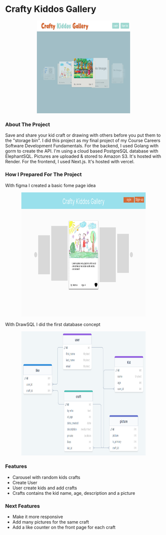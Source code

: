 # Crafty Kiddos Gallery

<p align="center">
  <img src="images/home.png" alt="home page" width="300" height="300">
</p>

### About The Project

Save and share your kid craft or drawing with others before you put them to the "storage bin".
I did this project as my final project of my Course Careers Software Development Fundamentals.
For the backend, I used Golang with gorm to create the API. I'm using a cloud based PostgreSQL database with ElephantSQL. Pictures are uploaded & stored to Amazon S3. It's hosted with Render.
For the frontend, I used Next.js. It's hosted with vercel.

### How I Prepared For The Project

With figma I created a basic fome page idea

<p align="center">
  <img src="images/figma.png" alt="home page idea" width="400" height="400">
</p>

With DrawSQL I did the first database concept

<p align="center">
  <img src="images/dbdraw.png" alt="db schema" width="400" height="400">
</p>

###

### Features

- Carousel with random kids crafts
- Create User
- User create kids and add crafts
- Crafts contains the kid name, age, description and a picture

###

### Next Features

- Make it more responsive
- Add many pictures for the same craft
- Add a like counter on the front page for each craft

